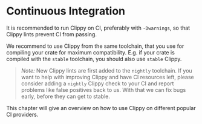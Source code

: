 # Continuous Integration

It is recommended to run Clippy on CI, preferably with `-Dwarnings`, so that
Clippy lints prevent CI from passing.

We recommend to use Clippy from the same toolchain, that you use for compiling
your crate for maximum compatibility. E.g. if your crate is compiled with the
`stable` toolchain, you should also use `stable` Clippy.

> _Note:_ New Clippy lints are first added to the `nightly` toolchain. If you
> want to help with improving Clippy and have CI resources left, please consider
> adding a `nightly` Clippy check to your CI and report problems like false
> positives back to us. With that we can fix bugs early, before they can get to
> stable.

This chapter will give an overview on how to use Clippy on different popular CI
providers.
